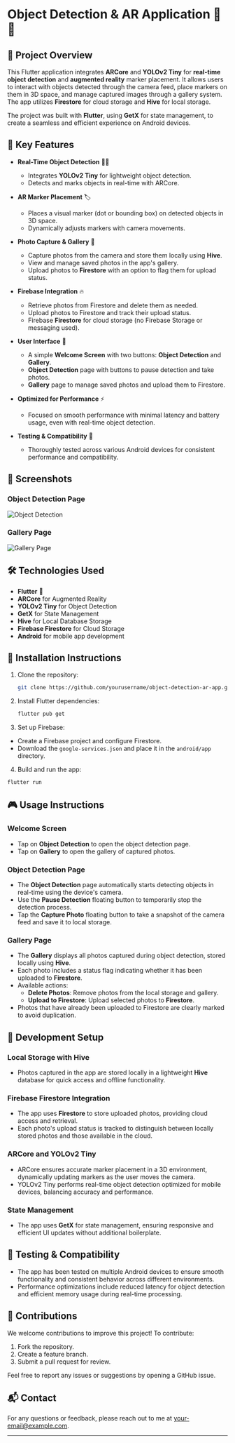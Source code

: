 # Object Detection & AR Application 📱🤖

## 🌟 Project Overview
This Flutter application integrates **ARCore** and **YOLOv2 Tiny** for **real-time object detection** and **augmented reality** marker placement. It allows users to interact with objects detected through the camera feed, place markers on them in 3D space, and manage captured images through a gallery system. The app utilizes **Firestore** for cloud storage and **Hive** for local storage.

The project was built with **Flutter**, using **GetX** for state management, to create a seamless and efficient experience on Android devices.

## 🚀 Key Features

- **Real-Time Object Detection** 🕵️‍♂️
  - Integrates **YOLOv2 Tiny** for lightweight object detection.
  - Detects and marks objects in real-time with ARCore.

- **AR Marker Placement** 🏷️
  - Places a visual marker (dot or bounding box) on detected objects in 3D space.
  - Dynamically adjusts markers with camera movements.

- **Photo Capture & Gallery** 📸
  - Capture photos from the camera and store them locally using **Hive**.
  - View and manage saved photos in the app's gallery.
  - Upload photos to **Firestore** with an option to flag them for upload status.

- **Firebase Integration** 🔥
  - Retrieve photos from Firestore and delete them as needed.
  - Upload photos to Firestore and track their upload status.
  - Firebase **Firestore** for cloud storage (no Firebase Storage or messaging used).

- **User Interface** 🎨
  - A simple **Welcome Screen** with two buttons: **Object Detection** and **Gallery**.
  - **Object Detection** page with buttons to pause detection and take photos.
  - **Gallery** page to manage saved photos and upload them to Firestore.

- **Optimized for Performance** ⚡
  - Focused on smooth performance with minimal latency and battery usage, even with real-time object detection.

- **Testing & Compatibility** 🧪
  - Thoroughly tested across various Android devices for consistent performance and compatibility.

## 📸 Screenshots

### Object Detection Page
![Object Detection](https://github.com/Paularezk3/corporatica_task/blob/master/Assets/images/Screenshot_20241119_055045.jpg?raw=true)

### Gallery Page
![Gallery Page](https://github.com/Paularezk3/corporatica_task/blob/master/Assets/images/Screenshot_20241119_055054.jpg?raw=true)

## 🛠️ Technologies Used

- **Flutter** 🦄
- **ARCore** for Augmented Reality
- **YOLOv2 Tiny** for Object Detection
- **GetX** for State Management
- **Hive** for Local Database Storage
- **Firebase Firestore** for Cloud Storage
- **Android** for mobile app development

## 📱 Installation Instructions

1. Clone the repository:
   ```bash
   git clone https://github.com/yourusername/object-detection-ar-app.git
   ```
2. Install Flutter dependencies:
   ```bash
   flutter pub get
   ```
3. Set up Firebase:
  - Create a Firebase project and configure Firestore.
  - Download the `google-services.json` and place it in the `android/app` directory.
4. Build and run the app:
  ```bash
  flutter run
  ```

## 🎮 Usage Instructions

### Welcome Screen
- Tap on **Object Detection** to open the object detection page.
- Tap on **Gallery** to open the gallery of captured photos.

### Object Detection Page
- The **Object Detection** page automatically starts detecting objects in real-time using the device's camera.
- Use the **Pause Detection** floating button to temporarily stop the detection process.
- Tap the **Capture Photo** floating button to take a snapshot of the camera feed and save it to local storage.

### Gallery Page
- The **Gallery** displays all photos captured during object detection, stored locally using **Hive**.
- Each photo includes a status flag indicating whether it has been uploaded to **Firestore**.
- Available actions:
  - **Delete Photos**: Remove photos from the local storage and gallery.
  - **Upload to Firestore**: Upload selected photos to **Firestore**.
- Photos that have already been uploaded to Firestore are clearly marked to avoid duplication.

## 🔧 Development Setup

### Local Storage with Hive
- Photos captured in the app are stored locally in a lightweight **Hive** database for quick access and offline functionality.

### Firebase Firestore Integration
- The app uses **Firestore** to store uploaded photos, providing cloud access and retrieval.
- Each photo's upload status is tracked to distinguish between locally stored photos and those available in the cloud.

### ARCore and YOLOv2 Tiny
- ARCore ensures accurate marker placement in a 3D environment, dynamically updating markers as the user moves the camera.
- YOLOv2 Tiny performs real-time object detection optimized for mobile devices, balancing accuracy and performance.

### State Management
- The app uses **GetX** for state management, ensuring responsive and efficient UI updates without additional boilerplate.

## 🧪 Testing & Compatibility
- The app has been tested on multiple Android devices to ensure smooth functionality and consistent behavior across different environments.
- Performance optimizations include reduced latency for object detection and efficient memory usage during real-time processing.

## 🤝 Contributions
We welcome contributions to improve this project! To contribute:
1. Fork the repository.
2. Create a feature branch.
3. Submit a pull request for review.

Feel free to report any issues or suggestions by opening a GitHub issue.

## 📬 Contact
For any questions or feedback, please reach out to me at [your-email@example.com](mailto:your-email@example.com).

---
